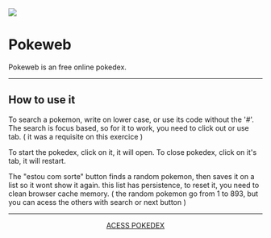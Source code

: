 <img src="http://unmaintained.tech/badge.svg"/>

# Pokeweb
Pokeweb is an free online pokedex.
<hr>

## How to use it
To search a pokemon, write on lower case, or use its code without the '#'.
The search is focus based, so for it to work, you need to click out or use tab.
( it was a requisite on this exercice )


To start the pokedex, click on it, it will open.
To close pokedex, click on it's tab, it will restart.

The "estou com sorte" button finds a random pokemon, then saves it on a list so it wont show it again.
this list has persistence, to reset it, you need to clean browser cache memory. ( the random pokemon go from 1 to 893, but you can acess the others
with search or next button )

<hr>

<p align="center"> <a href="https://tonyRoos.github.io/Pokeweb"> ACESS POKEDEX </a> </p>
